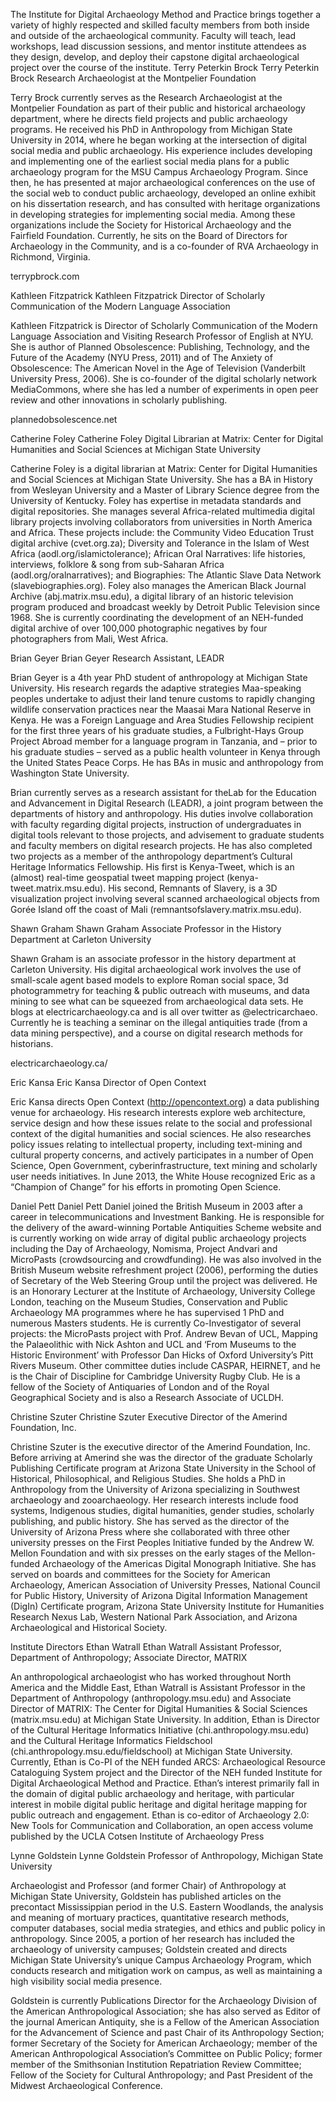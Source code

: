 
The Institute for Digital Archaeology Method and Practice brings together a variety of highly respected and skilled faculty members from both inside and outside of the archaeological community.  Faculty will teach, lead workshops, lead discussion sessions, and mentor institute attendees as they design, develop, and deploy their capstone digital archaeological project over the course of the institute.
Terry Peterkin Brock
Terry Peterkin Brock
Research Archaeologist at the Montpelier Foundation

Terry Brock currently serves as the Research Archaeologist at the Montpelier Foundation as part of their public and historical archaeology department, where he directs field projects and public archaeology programs. He received his PhD in Anthropology from Michigan State University in 2014, where he began working at the intersection of digital social media and public archaeology. His experience includes developing and implementing one of the earliest social media plans for a public archaeology program for the MSU Campus Archaeology Program. Since then, he has presented at major archaeological conferences on the use of the social web to conduct public archaeology, developed an online exhibit on his dissertation research, and has consulted with heritage organizations in developing strategies for implementing social media. Among these organizations include the Society for Historical Archaeology and the Fairfield Foundation. Currently, he sits on the Board of Directors for Archaeology in the Community, and is a co-founder of RVA Archaeology in Richmond, Virginia.

terrypbrock.com

Kathleen Fitzpatrick 
Kathleen Fitzpatrick
Director of Scholarly Communication of the Modern Language Association

Kathleen Fitzpatrick is Director of Scholarly Communication of the Modern Language Association and Visiting Research Professor of English at NYU. She is author of Planned Obsolescence: Publishing, Technology, and the Future of the Academy (NYU Press, 2011) and of The Anxiety of Obsolescence: The American Novel in the Age of Television (Vanderbilt University Press, 2006). She is co-founder of the digital scholarly network MediaCommons, where she has led a number of experiments in open peer review and other innovations in scholarly publishing.

plannedobsolescence.net

Catherine Foley
Catherine Foley
Digital Librarian at Matrix: Center for Digital Humanities and Social Sciences at Michigan State University

Catherine Foley is a digital librarian at Matrix: Center for Digital Humanities and Social Sciences at Michigan State University. She has a BA in History from Wesleyan University and a Master of Library Science degree from the University of Kentucky. Foley has expertise in metadata standards and digital repositories. She manages several Africa-related multimedia digital library projects involving collaborators from universities in North America and Africa. These projects include: the Community Video Education Trust digital archive (cvet.org.za); Diversity and Tolerance in the Islam of West Africa (aodl.org/islamictolerance); African Oral Narratives: life histories, interviews, folklore & song from sub-Saharan Africa (aodl.org/oralnarratives); and Biographies: The Atlantic Slave Data Network (slavebiographies.org). Foley also manages the American Black Journal Archive (abj.matrix.msu.edu), a digital library of an historic television program produced and broadcast weekly by Detroit Public Television since 1968. She is currently coordinating the development of an NEH-funded digital archive of over 100,000 photographic negatives by four photographers from Mali, West Africa.

Brian Geyer
Brian Geyer
Research Assistant, LEADR

Brian Geyer is a 4th year PhD student of anthropology at Michigan State University. His research regards the adaptive strategies Maa-speaking peoples undertake to adjust their land tenure customs to rapidly changing wildlife conservation practices near the Maasai Mara National Reserve in Kenya. He was a Foreign Language and Area Studies Fellowship recipient for the first three years of his graduate studies, a Fulbright-Hays Group Project Abroad member for a language program in Tanzania, and – prior to his graduate studies – served as a public health volunteer in Kenya through the United States Peace Corps. He has BAs in music and anthropology from Washington State University.

Brian currently serves as a research assistant for theLab for the Education and Advancement in Digital Research (LEADR), a joint program between the departments of history and anthropology. His duties involve collaboration with faculty regarding digital projects, instruction of undergraduates in digital tools relevant to those projects, and advisement to graduate students and faculty members on digital research projects. He has also completed two projects as a member of the anthropology department’s Cultural Heritage Informatics Fellowship. His first is Kenya-Tweet, which is an (almost) real-time geospatial tweet mapping project (kenya-tweet.matrix.msu.edu). His second, Remnants of Slavery, is a 3D visualization project involving several scanned archaeological objects from Gorée Island off the coast of Mali (remnantsofslavery.matrix.msu.edu).

Shawn Graham
Shawn Graham
Associate Professor in the History Department at Carleton University

Shawn Graham is an associate professor in the history department at Carleton University. His digital archaeological work involves the use of small-scale agent based models to explore Roman social space, 3d photogrammetry for teaching & public outreach with museums, and data mining to see what can be squeezed from archaeological data sets. He blogs at electricarchaeology.ca and is all over twitter as @electricarchaeo. Currently he is teaching a seminar on the illegal antiquities trade (from a data mining perspective), and a course on digital research methods for historians.

electricarchaeology.ca/

Eric Kansa
Eric Kansa
Director of Open Context

Eric Kansa directs Open Context (http://opencontext.org) a data publishing venue for archaeology. His research interests explore web architecture, service design and how these issues relate to the social and professional context of the digital humanities and social sciences. He also researches policy issues relating to intellectual property, including text-mining and cultural property concerns, and actively participates in a number of Open Science, Open Government, cyberinfrastructure, text mining and scholarly user needs initiatives. In June 2013, the White House recognized Eric as a “Champion of Change” for his efforts in promoting Open Science.

 

Daniel Pett
Daniel Pett
Daniel joined the British Museum in 2003 after a career in telecommunications and Investment Banking. He is responsible for the delivery of the award-winning Portable Antiquities Scheme website and is currently working on wide array of digital public archaeology projects including the Day of Archaeology, Nomisma, Project Andvari and MicroPasts (crowdsourcing and crowdfunding). He was also involved in the British Museum website refreshment project (2006), performing the duties of Secretary of the Web Steering Group until the project was delivered. He is an Honorary Lecturer at the Institute of Archaeology, University College London, teaching on the Museum Studies, Conservation and Public Archaeology MA programmes where he has supervised 1 PhD and numerous Masters students. He is currently Co-Investigator of several projects: the MicroPasts project with Prof. Andrew Bevan of UCL, Mapping the Palaeolithic with Nick Ashton and UCL and ‘From Museums to the Historic Environment’ with Professor Dan Hicks of Oxford University’s Pitt Rivers Museum. Other committee duties include CASPAR, HEIRNET, and he is the Chair of Discipline for Cambridge University Rugby Club. He is a fellow of the Society of Antiquaries of London and of the Royal Geographical Society and is also a Research Associate of UCLDH.

Christine Szuter
Christine Szuter
Executive Director of the Amerind Foundation, Inc.

Christine Szuter is the executive director of the Amerind Foundation, Inc. Before arriving at Amerind she was the director of the graduate Scholarly Publishing Certificate program at Arizona State University in the School of Historical, Philosophical, and Religious Studies. She holds a PhD in Anthropology from the University of Arizona specializing in Southwest archaeology and zooarchaeology. Her research interests include food systems, Indigenous studies, digital humanities, gender studies, scholarly publishing, and public history. She has served as the director of the University of Arizona Press where she collaborated with three other university presses on the First Peoples Initiative funded by the Andrew W. Mellon Foundation and with six presses on the early stages of the Mellon-funded Archaeology of the Americas Digital Monograph Initiative. She has served on boards and committees for the Society for American Archaeology, American Association of University Presses, National Council for Public History, University of Arizona Digital Information Management (DigIn) Certificate program, Arizona State University Institute for Humanities Research Nexus Lab, Western National Park Association, and Arizona Archaeological and Historical Society.

 

Institute Directors
Ethan Watrall
Ethan Watrall
Assistant Professor, Department of Anthropology; Associate Director, MATRIX

An anthropological archaeologist who has worked throughout North America and the Middle East, Ethan Watrall is Assistant Professor in the Department of Anthropology (anthropology.msu.edu) and Associate Director of MATRIX: The Center for Digital Humanities & Social Sciences (matrix.msu.edu) at Michigan State University. In addition, Ethan is Director of the Cultural Heritage Informatics Initiative (chi.anthropology.msu.edu) and the Cultural Heritage Informatics Fieldschool (chi.anthropology.msu.edu/fieldschool) at Michigan State University. Currently, Ethan is Co-PI of the NEH funded ARCS: Archaeological Resource Cataloguing System project and the Director of the NEH funded Institute for Digital Archaeological Method and Practice. Ethan’s interest primarily fall in the domain of digital public archaeology and heritage, with particular interest in mobile digital public heritage and digital heritage mapping for public outreach and engagement. Ethan is co-editor of Archaeology 2.0: New Tools for Communication and Collaboration, an open access volume published by the UCLA Cotsen Institute of Archaeology Press

Lynne Goldstein
Lynne Goldstein
Professor of Anthropology, Michigan State University

Archaeologist and Professor (and former Chair) of Anthropology at Michigan State University, Goldstein has published articles on the precontact Mississippian period in the U.S. Eastern Woodlands, the analysis and meaning of mortuary practices, quantitative research methods, computer databases, social media strategies, and ethics and public policy in anthropology. Since 2005, a portion of her research has included the archaeology of university campuses; Goldstein created and directs Michigan State University’s unique Campus Archaeology Program, which conducts research and mitigation work on campus, as well as maintaining a high visibility social media presence.

Goldstein is currently Publications Director for the Archaeology Division of the American Anthropological Association; she has also served as Editor of the journal American Antiquity, she is a Fellow of the American Association for the Advancement of Science and past Chair of its Anthropology Section; former Secretary of the Society for American Archaeology; member of the American Anthropological Association’s Committee on Public Policy; former member of the Smithsonian Institution Repatriation Review Committee; Fellow of the Society for Cultural Anthropology; and Past President of the Midwest Archaeological Conference.